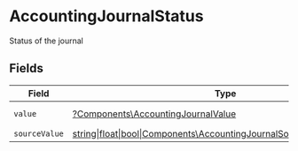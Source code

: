 # AccountingJournalStatus

Status of the journal


## Fields

| Field                                                                                                                            | Type                                                                                                                             | Required                                                                                                                         | Description                                                                                                                      | Example                                                                                                                          |
| -------------------------------------------------------------------------------------------------------------------------------- | -------------------------------------------------------------------------------------------------------------------------------- | -------------------------------------------------------------------------------------------------------------------------------- | -------------------------------------------------------------------------------------------------------------------------------- | -------------------------------------------------------------------------------------------------------------------------------- |
| `value`                                                                                                                          | [?Components\AccountingJournalValue](../../Models/Components/AccountingJournalValue.md)                                          | :heavy_minus_sign:                                                                                                               | The journal status                                                                                                               | draft                                                                                                                            |
| `sourceValue`                                                                                                                    | [string\|float\|bool\|Components\AccountingJournalSourceValue4\|array\|null](../../Models/Components/AccountingJournalSourceValue.md) | :heavy_minus_sign:                                                                                                               | N/A                                                                                                                              | draft                                                                                                                            |